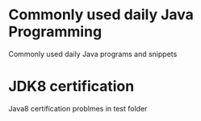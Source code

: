 # Commonly used daily Java Programming
Commonly used daily Java programs and snippets

# JDK8 certification
Java8 certification problmes in test folder 
 